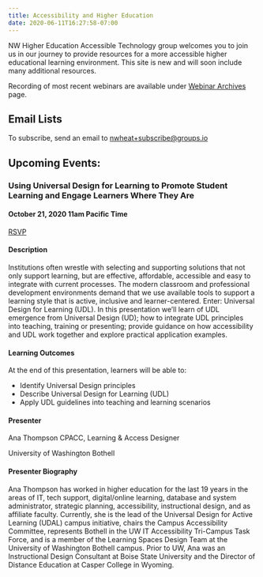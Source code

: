 ```yaml
---
title: Accessibility and Higher Education
date: 2020-06-11T16:27:58-07:00
---
```


NW Higher Education Accessible Technology group welcomes you to join us in our journey to provide resources for a more accessible higher educational learning environment. This site is new and will soon include many additional resources.

Recording of most recent webinars are available under [Webinar Archives](/webinar/) page. 

## Email Lists

To subscribe, send an email to nwheat+subscribe@groups.io

## Upcoming Events:

### Using Universal Design for Learning to Promote Student Learning and Engage Learners Where They Are

#### October 21, 2020 11am Pacific Time
[RSVP](https://www.zoom.us/meeting/register/tJUodeipqzstGdfpExgcRTYYTjHiEaYp5GfJ)

#### Description
Institutions often wrestle with selecting and supporting solutions that not only support learning, but are effective, affordable, accessible and easy to integrate with current processes. The modern classroom and professional development environments demand that we use available tools to support a learning style that is active, inclusive and learner-centered. Enter: Universal Design for Learning (UDL). In this presentation we’ll learn of UDL emergence from Universal Design (UD); how to integrate UDL principles into teaching, training or presenting; provide guidance on how accessibility and UDL work together and explore practical application examples.  

#### Learning Outcomes
At the end of this presentation, learners will be able to:
* Identify Universal Design principles
* Describe Universal Design for Learning (UDL)
* Apply UDL guidelines into teaching and learning scenarios

#### Presenter
Ana Thompson CPACC, Learning & Access Designer

University of Washington Bothell

#### Presenter Biography
Ana Thompson has worked in higher education for the last 19 years in the areas of IT, tech support, digital/online learning, database and system administrator, strategic planning, accessibility, instructional design, and as affiliate faculty. Currently, she is the lead of the Universal Design for Active Learning (UDAL) campus initiative, chairs the Campus Accessibility Committee, represents Bothell in the UW IT Accessibility Tri-Campus Task Force, and is a member of the Learning Spaces Design Team at the University of Washington Bothell campus. Prior to UW, Ana was an Instructional Design Consultant at Boise State University and the Director of Distance Education at Casper College in Wyoming.


